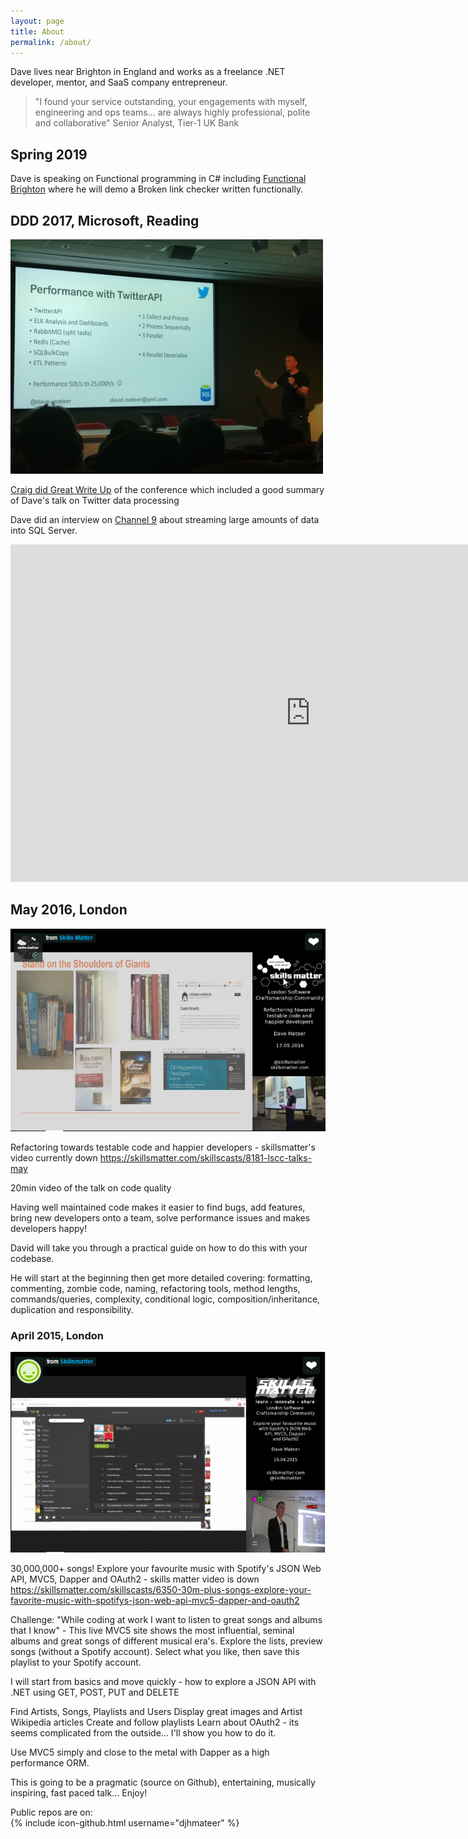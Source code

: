 ```yaml
---
layout: page
title: About
permalink: /about/
---
```

Dave lives near Brighton in England and works as a freelance .NET developer, mentor, and SaaS company entrepreneur.

> "I found your service outstanding, your engagements with myself, engineering and ops teams... are always highly professional, polite and collaborative" Senior Analyst, Tier-1 UK Bank

## Spring 2019

Dave is speaking on Functional programming in C# including [Functional Brighton](https://www.meetup.com/Functional-Brighton/events/260140369/) where he will demo a Broken link checker written functionally. 

<!-- [This is an example of a link which it should pickup!](https://www.meetup.com/Functional-Brighton/events/260140369/asdf/)   -->

## DDD 2017, Microsoft, Reading

![DDD12](/assets/DaveDDD12_500.jpg)

[Craig did Great Write Up](http://blog.craigtp.co.uk/post/DDD-12-In-Review) of the conference which included a good summary of Dave's talk on Twitter data processing

Dave did an interview on [Channel 9](https://channel9.msdn.com/events/DDD/DDD12-Developer-Day-2017/Streaming-Large-Volumes-of-Data-into-SQL) about streaming large amounts of data into SQL Server.

<iframe src="https://channel9.msdn.com/Events/DDD/DDD12-Developer-Day-2017/Streaming-Large-Volumes-of-Data-into-SQL/player" width="960" height="540" allowFullScreen frameBorder="0" title="Streaming Large Volumes of Data into SQL - Microsoft Channel 9 Video"></iframe>

## May 2016, London

[![Screenshot](/assets/SkillsMatters2.png)](https://skillsmatter.com/skillscasts/8181-lscc-talks-may)  

Refactoring towards testable code and happier developers - skillsmatter's video currently down https://skillsmatter.com/skillscasts/8181-lscc-talks-may

20min video of the talk on code quality

Having well maintained code makes it easier to find bugs, add features, bring new developers onto a team, solve performance issues and makes developers happy!

David will take you through a practical guide on how to do this with your codebase.

He will start at the beginning then get more detailed covering: formatting, commenting, zombie code, naming, refactoring tools, method lengths, commands/queries, complexity, conditional logic, composition/inheritance, duplication and responsibility.

### April 2015, London

[![Screenshot](/assets/SkillsMatters1.png)](https://skillsmatter.com/skillscasts/6350-30m-plus-songs-explore-your-favorite-music-with-spotifys-json-web-api-mvc5-dapper-and-oauth2)  

30,000,000+ songs! Explore your favourite music with Spotify's JSON Web API, MVC5, Dapper and OAuth2 - skills matter video is down https://skillsmatter.com/skillscasts/6350-30m-plus-songs-explore-your-favorite-music-with-spotifys-json-web-api-mvc5-dapper-and-oauth2

Challenge: "While coding at work I want to listen to great songs and albums that I know" - This live MVC5 site shows the most influential, seminal albums and great songs of different musical era's. Explore the lists, preview songs (without a Spotify account). Select what you like, then save this playlist to your Spotify account.

I will start from basics and move quickly - how to explore a JSON API with .NET using GET, POST, PUT and DELETE

Find Artists, Songs, Playlists and Users
Display great images and Artist Wikipedia articles
Create and follow playlists
Learn about OAuth2 - its seems complicated from the outside… I'll show you how to do it.

Use MVC5 simply and close to the metal with Dapper as a high performance ORM.

This is going to be a pragmatic (source on Github), entertaining, musically inspiring, fast paced talk… Enjoy!

Public repos are on:  
{% include icon-github.html username="djhmateer" %}
